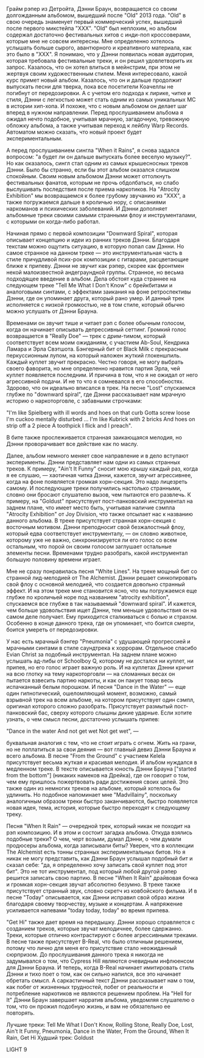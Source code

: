 Грайм рэпер из Детройта, Дэнни Браун, возвращается со своим долгожданным альбомом, вышедший после "Old" 2013 года. "Old" в свою очередь знаменует первый коммерческий успех, вышедший после первого микстейпа "XXX". "Old" был неплохим, но альбом содержал достаточно фестивальных хитов с инди-поп кроссоверами, которые мне не совсем интересны. Мне определенно хотелось услышать больше сырого, авантюрного и креативного материала, как это было в "XXX". Я понимаю, что у Дэнни появилась новая аудитория, которая требовала фестивальные треки, и он решил удовлетворить их запрос. Казалось, что он хотел влиться в мейнстрим, при этом не жертвуя своим художественным стилем. Меня интересовало, какой курс примет новый альбом. Казалось, что он и дальше продолжит выпускать песни для тверка, пока все посетители Коачеллы не погибнут от передозировки. А с учетом его подхода к лирике, читке и стиля, Дэнни с легкостью может стать одним из самых уникальных MC в истории хип-хопа. И похоже, что с новым альбомом он делает шаг вперед в нужном направлении. Перед прослушиванием альбома я ожидал нечто подобное, учитывая мрачную, загадочную, тревожную обложку альбома, а также учитывая переход к лейблу Warp Records. Автоматом можно сказать, что новый проект будет экспериментальным.

А перед прослушиванием сингла "When it Rains", я снова задался вопросом: "а будет ли он дальше выпускать более веселую музыку?". Но как оказалось, сингл стал одним из самых крышесносных треков Дэнни. Было бы странно, если бы этот альбом оказался слишком спокойным. Своим новым альбомом Дэнни может оттолкнуть фестивальных фанатов, которым не прочь обдолбаться, но слабо выслушивать последствия после приема наркотиков. На "Atrocity Exhibition" мы возвращаемся к более грубому звучанию из "XXX", а также погружаемся дальше в кроличью нору, с описаниями наркоманов и психических заболеваний. И Дэнни дополняет альбомные треки своими самыми странными флоу и инструменталами, с которыми он когда-либо работал.

Начиная прямо с первой композиции "Downward Spiral", которая описывает концепцию и идеи из ранних треков Дэнни. Благодаря текстам можно ощутить ситуацию, в которую попал сам Дэнни. Но самое странное на данном треке — это инструментальная часть в стиле причудливой псих-рок композиции с гитарами, расцветающие ближе к припеву. Дэнни не звучит как рэпер, скорее как фронтмен некой малоизвестной андеграундной группы. Странное, но весьма подходящее введение в альбом. Дела обстоят куда страннее на следующем треке "Tell Me What I Don't Know" с брейкбитами и аналоговыми синтами, с эффектами заикания на фоне ретроспективы Дэнни, где он упоминает друга, который рано умер. И данный трек исполняется с низкой громкостью, не в том стиле, который обычно можно услушать от Дэнни Брауна.

Временами он звучит тише и читает рэп с более обычным голосом, когда он начинает описывать депрессивный сеттинг. Громкий голос возвращается в "Really Doe" — трек с дрим-тимом, который соответствует всем моим ожиданиям, с участием Ab-Soul, Кендрика Ламара и Эрла Свэтшота. Бэнгерный бит от Black Milk с прекрасным перкуссионным лупом, на который наложен жуткий глокеншпиль. Каждый куплет звучит прекрасно. Честно говоря, не могу выбрать своего фаворита, но мне определенно нравится партия Эрла, чей куплет появляется последним. И причина в том, что я не ожидал от него агрессивной подачи. И не то что я сомневался в его способностях. Здорово, что он идеально вписался в трек. На песне "Lost" спускаемся глубже по "downward spiral", где Дэнни рассказывает нам мрачную историю о наркоторговле, с забавными строчками:

"I'm like Spielberg with ill words and hoes on that curb
Gotta screw loose I'm cuckoo mentally disturbed
...
I'm like Kubrick with 2 bricks
And hoes on strip off a 2 piece
A toothpick I flick and I preach".

В бите также прослеживается странная заикающаяся мелодия, но Дэнни проворачивает все действие как по маслу.

Далее, альбом немного меняет свое направление и в дело вступают эксперименты. Дэнни представляет нам одни из самых странных треков. К примеру, "Ain't It Funny" сносит мою крышу каждый раз, когда я ее слушаю, — хаотичная читка Дэнни, кажется, звучит агрессивнее, когда на фоне появляется громкая хорн-секция. Это надо лицезреть самому. И последующие треки получились настолько странными, словно они бросают слушателю вызов, чем пытаются его развлечь. К примеру, на "Goldust" присутствует пост-панковский инструментал на заднем плане, что имеет место быть, учитывая наличие сэмпла "Atrocity Exhibition" от Joy Division, что также отсылает нас к названию данного альбома. В треке присутствует странная хорн-секция с восточным мотивом. Дэнни преподносит свой безжалостный флоу, который едва соответствует инструменталу, — он словно животное, которому уже не важно, синхронизируется ли его голос со всем остальным, что порой он своим голосом заглушает остальные элементы песни. Временами трудно разобрать, какой инструментал большую половину времени играет.

Мне не сразу понравилась песня "White Lines". На треке мощный бит со странной лид-мелодией от The Alchemist. Дэнни решает синкопировать свой флоу с основной мелодией, что создается довольно странный эффект. И на этом треке мне становится ясно, что мы погружаемся еще глубже по кроличьей норе под названием "atrocity exhibition", спускаемся все глубже в так называемый "downward spiral". И кажется, чем больше удовольствия ищет Дэнни, тем меньше удовольствия он на самом деле получает. Ему приходится сталкиваться с болью и страхом. Особенно в конце данного трека, где он упоминает, что боится смерти, боится умереть от передозировки.

У нас есть мрачный бэнгер "Pneumonia" с удушающей прогрессией и мрачными синтами в стиле саундтрека к хоррорам. Отдельное спасибо Evian Christ за подобный инструментал. На заднем плане можно услышать ад-либы от Schoolboy Q, которому не достался ни куплет, ни припев, но его голос играет важную роль. И на куплетах Дэнни кричит на всю глотку на тему наркоторговли — на сломанных весах он пытается взвесить партию наркоты, и как он пакует товар весь испачканный белым порошком. И песня "Dance in the Water" — еще один гипнотический, ошеломляющий момент, возможно, самый взрывной трек на всем альбоме, на котором присутствует один сэмпл, оригинал которого сложно разобрать. Присутствует размытый пост-панковский бас, сверху которого слышны дикие ударные. Если хотите узнать, о чем смысл песни, достаточно услышать припев:

"Dance in the water
And not get wet
Not get wet", —

буквальная аналогия с тем, что не стоит играть с огнем. Жить на грани, но не поплатиться за свои деяния — вот главный девиз Дэнни Брауна и всего альбома. В песне "From the Ground" с участием Kelela присутствует весьма жуткая и красивая мелодия. И альбом нуждался в медленном треке. В тексте описывается юность Дэнни Брауна ["started from the bottom"] (никаких намеков на Дрейка), где он говорит о том, чем ему пришлось пожертвовать ради достижения своих целей. Это также один из немногих треков на альбоме, который хотелось бы удлинить. Но подобное напоминает мне "Madvillainy", поскольку аналогичным образом треки быстро заканчиваются, быстро появляется новая идея, тема, история, которые быстро переходят к следующему треку.

Песня "When It Rain" — очередной трек, который никак не походит на рэп композицию. И в этом и состоит загадка альбома. Откуда взялись подобные треки? О чем, черт возьми, думал Дэнни, о чем думали продюсеры альбома, когда записывали биты? Уверен, что в коллекции The Alchemist есть тонны странных экспериментальных битов. Но я никак не могу представить, как Дэнни Браун услышал подобный бит и сказал себе: "да, я определенно хочу записать свой куплет под этот бит". Это не тот инструментал, под который любой другой рэпер решится записать свою партию. В песне "When It Rain" драйвовая бочка и громкая хорн-секция звучат абсолютно безумно. В треке также присутствует странный звук, словно скретч из ковбойского фильма. И в песне "Today" описывается, как Дэнни исправил свой образ жизни благодаря своему творчеству, музыке и концертам. А напряжение усиливается напевами "today today, today" во время припева.

"Get Hi" также дает время на передышку. Дэнни хорошо справляется с созданием треков, которые звучат мелодичнее, более сдержанно. Треки, которые отлично контрастируют с более агрессивными треками. В песне также присутствует B-Real, что было отличным решением, потому что лично для меня его присутствие стало неожиданный сюрпризом. До прослушивания данного трека я никогда не задумывался о том, что Cypress Hill являются очевидным инфлюенсом для Дэнни Брауна. И теперь, когда B-Real начинает имитировать стиль Дэнни и тихо поет о том, как он сильно напился, все это начинает обретать смысл. А саркастичный текст Дэнни рассказывает нам о том, как побег от жизненных трудностей, побег от реальности и потребление наркотиков не являются решением проблем. На "Hell for It" Дэнни Браун завершает нарратив альбома, уведомляя слушателю о том, что он прожил подобную жизнь, и вам не обязательно ее повторять.

Лучшие треки: Tell Me What I Don't Know, Rolling Stone, Really Doe, Lost, Ain't It Funny, Pneumonia, Dance in the Water, From the Ground, When It Rain, Get Hi
Худший трек: Goldust

LIGHT 9

